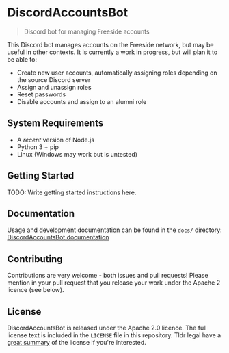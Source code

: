 # DiscordAccountsBot

> Discord bot for managing Freeside accounts

This Discord bot manages accounts on the Freeside network, but may be useful in other contexts. It is currently a work in progress, but will plan it to be able to:

 - Create new user accounts, automatically assigning roles depending on the source Discord server
 - Assign and unassign roles
 - Reset passwords
 - Disable accounts and assign to an alumni role


## System Requirements
 - A *recent* version of Node.js
 - Python 3 + pip
 - Linux (Windows may work but is untested)


## Getting Started
TODO: Write getting started instructions here.


## Documentation
Usage and development documentation can be found in the `docs/` directory: [DiscordAccountsBot documentation](docs/)


## Contributing
Contributions are very welcome - both issues and pull requests! Please mention in your pull request that you release your work under the Apache 2 licence (see below).


## License
DiscordAccountsBot is released under the Apache 2.0 licence. The full license text is included in the `LICENSE` file in this repository. Tldr legal have a [great summary](https://tldrlegal.com/license/apache-license-2.0-(apache-2.0)) of the license if you're interested.
